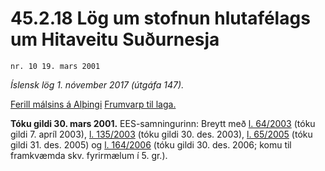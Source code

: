 # 45.2.18 Lög um stofnun hlutafélags um Hitaveitu Suðurnesja

`nr. 10 19. mars 2001`

_Íslensk lög 1. nóvember 2017 (útgáfa 147)._

[Ferill málsins á Alþingi](https://www.althingi.is/thingstorf/thingmalalistar-eftir-thingum/ferill/?ltg=126&mnr=520)
[Frumvarp til laga.](https://www.althingi.is/altext/126/s/0816.html)

**Tóku gildi 30. mars 2001.**
EES-samningurinn:
Breytt með
[l. 64/2003](https://althingi.is/altext/stjt/2003.064.html) (tóku gildi 7. apríl 2003),
[l. 135/2003](https://althingi.is/altext/stjt/2003.135.html) (tóku gildi 30. des. 2003),
[l. 65/2005](https://althingi.is/altext/stjt/2005.065.html) (tóku gildi 31. des. 2005) og
[l. 164/2006](https://althingi.is/altext/stjt/2006.164.html) (tóku gildi 30. des. 2006; komu til framkvæmda skv. fyrirmælum í 5. gr.).


